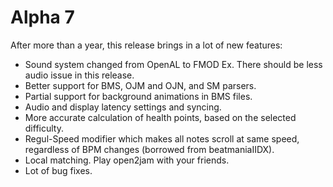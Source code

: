 
Alpha 7
=======

After more than a year, this release brings in a lot of new features:

* Sound system changed from OpenAL to FMOD Ex. There should be less audio issue in this release.
* Better support for BMS, OJM and OJN, and SM parsers.
* Partial support for background animations in BMS files.
* Audio and display latency settings and syncing.
* More accurate calculation of health points, based on the selected difficulty.
* Regul-Speed modifier which makes all notes scroll at same speed, regardless of BPM changes (borrowed from beatmaniaIIDX).
* Local matching. Play open2jam with your friends.
* Lot of bug fixes.

